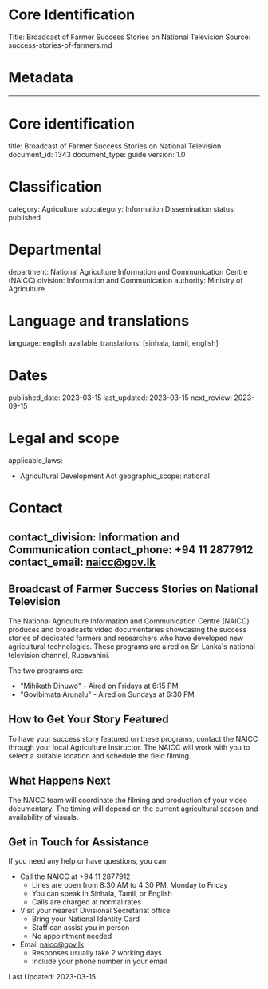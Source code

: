 # Core Identification
Title: Broadcast of Farmer Success Stories on National Television
Source: success-stories-of-farmers.md

# Metadata
---
# Core identification
title: Broadcast of Farmer Success Stories on National Television
document_id: 1343
document_type: guide
version: 1.0

# Classification
category: Agriculture
subcategory: Information Dissemination
status: published

# Departmental
department: National Agriculture Information and Communication Centre (NAICC)
division: Information and Communication
authority: Ministry of Agriculture

# Language and translations
language: english
available_translations: [sinhala, tamil, english]

# Dates
published_date: 2023-03-15
last_updated: 2023-03-15
next_review: 2023-09-15

# Legal and scope
applicable_laws:
 - Agricultural Development Act
geographic_scope: national

# Contact
contact_division: Information and Communication
contact_phone: +94 11 2877912
contact_email: naicc@gov.lk
---

## Broadcast of Farmer Success Stories on National Television

The National Agriculture Information and Communication Centre (NAICC) produces and broadcasts video documentaries showcasing the success stories of dedicated farmers and researchers who have developed new agricultural technologies. These programs are aired on Sri Lanka's national television channel, Rupavahini.

The two programs are:
- "Mihikath Dinuwo" - Aired on Fridays at 6:15 PM
- "Govibimata Arunalu" - Aired on Sundays at 6:30 PM

## How to Get Your Story Featured

To have your success story featured on these programs, contact the NAICC through your local Agriculture Instructor. The NAICC will work with you to select a suitable location and schedule the field filming.

## What Happens Next

The NAICC team will coordinate the filming and production of your video documentary. The timing will depend on the current agricultural season and availability of visuals.

## Get in Touch for Assistance

If you need any help or have questions, you can:

- Call the NAICC at +94 11 2877912
    - Lines are open from 8:30 AM to 4:30 PM, Monday to Friday
    - You can speak in Sinhala, Tamil, or English
    - Calls are charged at normal rates
- Visit your nearest Divisional Secretariat office
    - Bring your National Identity Card
    - Staff can assist you in person
    - No appointment needed
- Email naicc@gov.lk
    - Responses usually take 2 working days
    - Include your phone number in your email

Last Updated: 2023-03-15